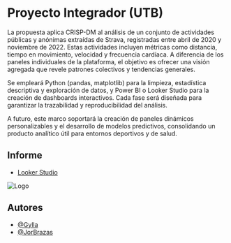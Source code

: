 
# Proyecto Integrador (UTB)

La propuesta aplica CRISP-DM al análisis de un conjunto de actividades públicas y anónimas extraídas de Strava, registradas entre abril de 2020 y noviembre de 2022. Estas actividades incluyen métricas como distancia, tiempo en movimiento, velocidad y frecuencia cardíaca. A diferencia de los paneles individuales de la plataforma, el objetivo es ofrecer una visión agregada que revele patrones colectivos y tendencias generales.

Se empleará Python (pandas, matplotlib) para la limpieza, estadística descriptiva y exploración de datos, y Power BI o Looker Studio para la creación de dashboards interactivos. Cada fase será diseñada para garantizar la trazabilidad y reproducibilidad del análisis.

A futuro, este marco soportará la creación de paneles dinámicos personalizables y el desarrollo de modelos predictivos, consolidando un producto analítico útil para entornos deportivos y de salud.

## Informe 

 - [Looker Studio](https://lookerstudio.google.com/reporting/9f3df334-d1d0-41b3-80a9-1581fa4bc98b)

![Logo](https://cdn.discordapp.com/attachments/1161016030332727438/1359387175782711316/Logo_Tester_Ace.png?ex=681d86f6&is=681c3576&hm=d80c2dd12455d70994e8939d7ddb5390eb5c7cbac024b604b14bacd70c8f50ed&)


## Autores

- [@Gylla](https://github.com/Gylla)
- [@JorBrazas](https://github.com/JorBrazas)

